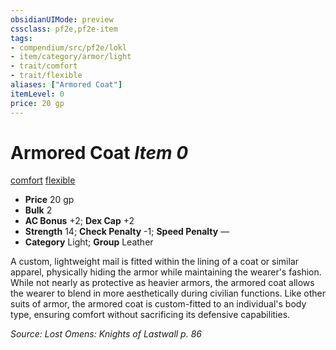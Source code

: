 ```yaml
---
obsidianUIMode: preview
cssclass: pf2e,pf2e-item
tags:
- compendium/src/pf2e/lokl
- item/category/armor/light
- trait/comfort
- trait/flexible
aliases: ["Armored Coat"]
itemLevel: 0
price: 20 gp
---
```

# Armored Coat *Item 0*  
[comfort](../../../rules/traits/comfort.md)  [flexible](../../../rules/traits/flexible.md)  

- **Price** 20 gp
- **Bulk** 2
- **AC Bonus** +2; **Dex Cap** +2
- **Strength** 14; **Check Penalty** -1; **Speed Penalty** —
- **Category** Light; **Group** Leather 

A custom, lightweight mail is fitted within the lining of a coat or similar apparel, physically hiding the armor while maintaining the wearer's fashion. While not nearly as protective as heavier armors, the armored coat allows the wearer to blend in more aesthetically during civilian functions. Like other suits of armor, the armored coat is custom-fitted to an individual's body type, ensuring comfort without sacrificing its defensive capabilities.

*Source: Lost Omens: Knights of Lastwall p. 86*